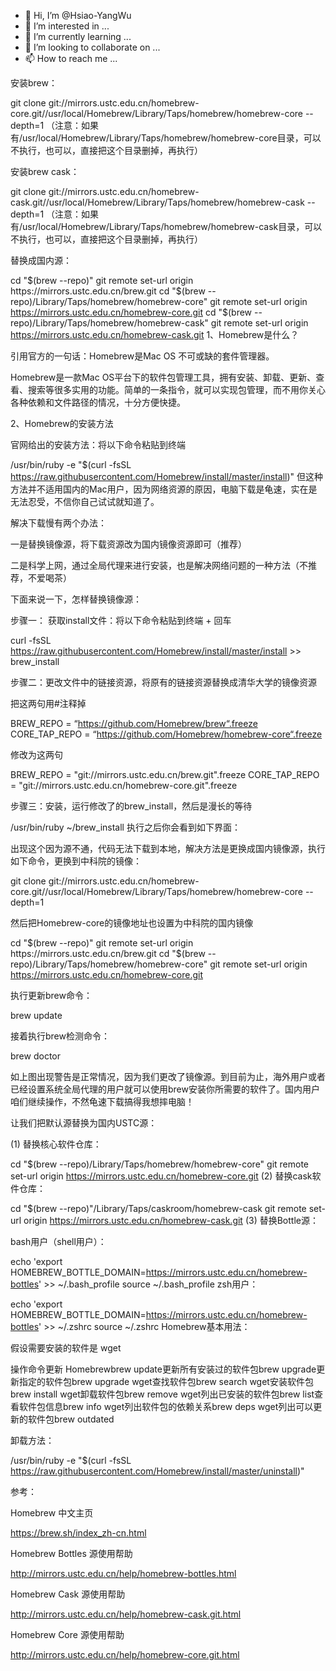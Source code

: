 - 👋 Hi, I’m @Hsiao-YangWu
- 👀 I’m interested in ...
- 🌱 I’m currently learning ...
- 💞️ I’m looking to collaborate on ...
- 📫 How to reach me ...

<!---
Hsiao-YangWu/Hsiao-YangWu is a ✨ special ✨ repository because its `README.md` (this file) appears on your GitHub profile.
You can click the Preview link to take a look at your changes.
--->
安装brew：

git clone git://mirrors.ustc.edu.cn/homebrew-core.git//usr/local/Homebrew/Library/Taps/homebrew/homebrew-core --depth=1
（注意：如果有/usr/local/Homebrew/Library/Taps/homebrew/homebrew-core目录，可以不执行，也可以，直接把这个目录删掉，再执行）

安装brew cask：

git clone git://mirrors.ustc.edu.cn/homebrew-cask.git//usr/local/Homebrew/Library/Taps/homebrew/homebrew-cask --depth=1
（注意：如果有/usr/local/Homebrew/Library/Taps/homebrew/homebrew-cask目录，可以不执行，也可以，直接把这个目录删掉，再执行）

替换成国内源：

cd "$(brew --repo)"
git remote set-url origin https://mirrors.ustc.edu.cn/brew.git
cd "$(brew --repo)/Library/Taps/homebrew/homebrew-core"
git remote set-url origin https://mirrors.ustc.edu.cn/homebrew-core.git
cd "$(brew --repo)/Library/Taps/homebrew/homebrew-cask"
git remote set-url origin https://mirrors.ustc.edu.cn/homebrew-cask.git
1、Homebrew是什么？

引用官方的一句话：Homebrew是Mac OS 不可或缺的套件管理器。

Homebrew是一款Mac OS平台下的软件包管理工具，拥有安装、卸载、更新、查看、搜索等很多实用的功能。简单的一条指令，就可以实现包管理，而不用你关心各种依赖和文件路径的情况，十分方便快捷。

2、Homebrew的安装方法

官网给出的安装方法：将以下命令粘贴到终端

/usr/bin/ruby -e "$(curl -fsSL https://raw.githubusercontent.com/Homebrew/install/master/install)"
但这种方法并不适用国内的Mac用户，因为网络资源的原因，电脑下载是龟速，实在是无法忍受，不信你自己试试就知道了。

解决下载慢有两个办法：

一是替换镜像源，将下载资源改为国内镜像资源即可（推荐）

二是科学上网，通过全局代理来进行安装，也是解决网络问题的一种方法（不推荐，不爱喝茶）

下面来说一下，怎样替换镜像源：

步骤一： 获取install文件：将以下命令粘贴到终端 + 回车

curl -fsSL https://raw.githubusercontent.com/Homebrew/install/master/install >> brew_install


步骤二：更改文件中的链接资源，将原有的链接资源替换成清华大学的镜像资源

把这两句用#注释掉

BREW_REPO = “https://github.com/Homebrew/brew“.freeze
CORE_TAP_REPO = “https://github.com/Homebrew/homebrew-core“.freeze

修改为这两句

BREW_REPO = "git://mirrors.ustc.edu.cn/brew.git".freeze
CORE_TAP_REPO = "git://mirrors.ustc.edu.cn/homebrew-core.git".freeze

步骤三：安装，运行修改了的brew_install，然后是漫长的等待

/usr/bin/ruby ~/brew_install
执行之后你会看到如下界面：


出现这个因为源不通，代码无法下载到本地，解决方法是更换成国内镜像源，执行如下命令，更换到中科院的镜像：

git clone git://mirrors.ustc.edu.cn/homebrew-core.git//usr/local/Homebrew/Library/Taps/homebrew/homebrew-core --depth=1

然后把Homebrew-core的镜像地址也设置为中科院的国内镜像

cd "$(brew --repo)"
git remote set-url origin https://mirrors.ustc.edu.cn/brew.git
cd "$(brew --repo)/Library/Taps/homebrew/homebrew-core"
git remote set-url origin https://mirrors.ustc.edu.cn/homebrew-core.git

执行更新brew命令：

brew update

接着执行brew检测命令：

brew doctor


如上图出现警告是正常情况，因为我们更改了镜像源。到目前为止，海外用户或者已经设置系统全局代理的用户就可以使用brew安装你所需要的软件了。国内用户咱们继续操作，不然龟速下载搞得我想摔电脑！

让我们把默认源替换为国内USTC源：

(1) 替换核心软件仓库：

cd "$(brew --repo)/Library/Taps/homebrew/homebrew-core"
git remote set-url origin https://mirrors.ustc.edu.cn/homebrew-core.git
(2) 替换cask软件仓库：

cd "$(brew --repo)"/Library/Taps/caskroom/homebrew-cask
git remote set-url origin https://mirrors.ustc.edu.cn/homebrew-cask.git
(3) 替换Bottle源：

bash用户（shell用户）：

echo 'export HOMEBREW_BOTTLE_DOMAIN=https://mirrors.ustc.edu.cn/homebrew-bottles' >> ~/.bash_profile
source ~/.bash_profile
zsh用户：

echo 'export HOMEBREW_BOTTLE_DOMAIN=https://mirrors.ustc.edu.cn/homebrew-bottles' >> ~/.zshrc
source ~/.zshrc
Homebrew基本用法：

假设需要安装的软件是 wget


操作命令更新 Homebrewbrew update更新所有安装过的软件包brew upgrade更新指定的软件包brew upgrade wget查找软件包brew search wget安装软件包brew install wget卸载软件包brew remove wget列出已安装的软件包brew list查看软件包信息brew info wget列出软件包的依赖关系brew deps wget列出可以更新的软件包brew outdated

卸载方法：

/usr/bin/ruby -e "$(curl -fsSL https://raw.githubusercontent.com/Homebrew/install/master/uninstall)"

参考：

Homebrew 中文主页

https://brew.sh/index_zh-cn.html


Homebrew Bottles 源使用帮助

http://mirrors.ustc.edu.cn/help/homebrew-bottles.html


Homebrew Cask 源使用帮助

http://mirrors.ustc.edu.cn/help/homebrew-cask.git.html


Homebrew Core 源使用帮助

http://mirrors.ustc.edu.cn/help/homebrew-core.git.html

